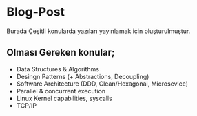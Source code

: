 # Blog-Post
Burada Çeşitli konularda yazıları yayınlamak için oluşturulmuştur.

## Olması Gereken konular;

* Data Structures & Algorithms
* Desingn Patterns (+ Abstractions, Decoupling)
* Software Architecture (DDD, Clean/Hexagonal, Microsevice)
* Parallel & concurrent execution
* Linux Kernel capabilities, syscalls
* TCP/IP

